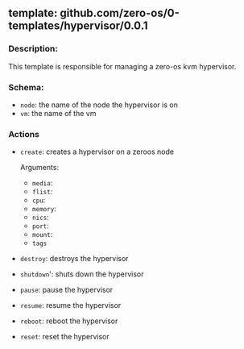 ## template: github.com/zero-os/0-templates/hypervisor/0.0.1

### Description:
This template is responsible for managing a zero-os kvm hypervisor.

### Schema:

- `node`: the name of the node the hypervisor is on
- `vm`: the name of the vm


### Actions

- `create`: creates a hypervisor on a zeroos node

    Arguments:
    - `media`:
    - `flist`:
    - `cpu`:
    - `memory`:
    - `nics`:
    - `port`: 
    - `mount`:
    - `tags`

- `destroy`: destroys the hypervisor  
- `shutdown`': shuts down the hypervisor
- `pause`: pause the hypervisor 
- `resume`: resume the hypervisor
- `reboot`: reboot the hypervisor
- `reset`: reset the hypervisor
